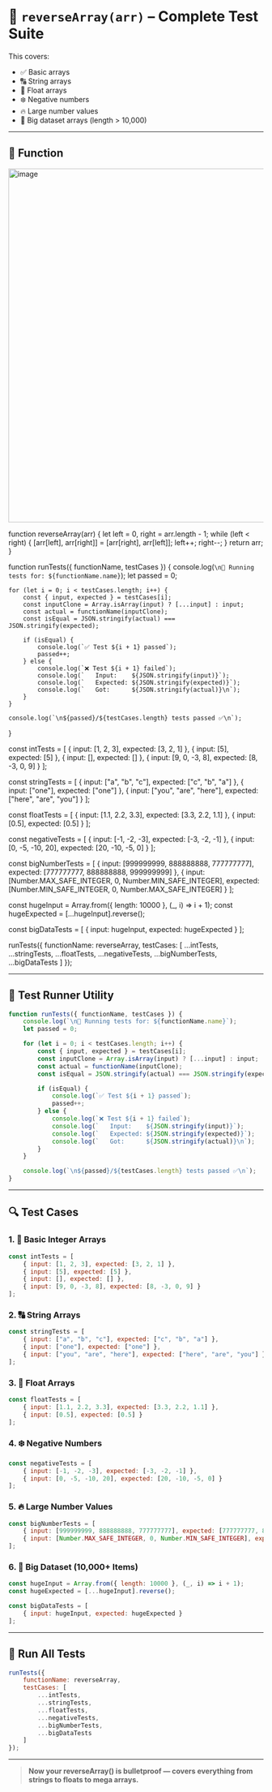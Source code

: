 # 🔁 `reverseArray(arr)` – Complete Test Suite

This covers:
- ✅ Basic arrays
- 🔠 String arrays
- 🧮 Float arrays
- ❄️ Negative numbers
- 🔥 Large number values
- 🧱 Big dataset arrays (length > 10,000)

---

## 📌 Function
<img width="698" alt="image" src="https://github.com/user-attachments/assets/03fa2fd0-71db-4c64-9507-c0a678c96ce1" />


function reverseArray(arr) {
    let left = 0, right = arr.length - 1;
    while (left < right) {
        [arr[left], arr[right]] = [arr[right], arr[left]];
        left++;
        right--;
    }
    return arr;
}

function runTests({ functionName, testCases }) {
    console.log(`\n🚀 Running tests for: ${functionName.name}`);
    let passed = 0;

    for (let i = 0; i < testCases.length; i++) {
        const { input, expected } = testCases[i];
        const inputClone = Array.isArray(input) ? [...input] : input;
        const actual = functionName(inputClone);
        const isEqual = JSON.stringify(actual) === JSON.stringify(expected);

        if (isEqual) {
            console.log(`✅ Test ${i + 1} passed`);
            passed++;
        } else {
            console.log(`❌ Test ${i + 1} failed`);
            console.log(`   Input:    ${JSON.stringify(input)}`);
            console.log(`   Expected: ${JSON.stringify(expected)}`);
            console.log(`   Got:      ${JSON.stringify(actual)}\n`);
        }
    }

    console.log(`\n${passed}/${testCases.length} tests passed ✅\n`);
}

const intTests = [
    { input: [1, 2, 3], expected: [3, 2, 1] },
    { input: [5], expected: [5] },
    { input: [], expected: [] },
    { input: [9, 0, -3, 8], expected: [8, -3, 0, 9] }
];

const stringTests = [
    { input: ["a", "b", "c"], expected: ["c", "b", "a"] },
    { input: ["one"], expected: ["one"] },
    { input: ["you", "are", "here"], expected: ["here", "are", "you"] }
];


const floatTests = [
    { input: [1.1, 2.2, 3.3], expected: [3.3, 2.2, 1.1] },
    { input: [0.5], expected: [0.5] }
];

const negativeTests = [
    { input: [-1, -2, -3], expected: [-3, -2, -1] },
    { input: [0, -5, -10, 20], expected: [20, -10, -5, 0] }
];

const bigNumberTests = [
    { input: [999999999, 888888888, 777777777], expected: [777777777, 888888888, 999999999] },
    { input: [Number.MAX_SAFE_INTEGER, 0, Number.MIN_SAFE_INTEGER], expected: [Number.MIN_SAFE_INTEGER, 0, Number.MAX_SAFE_INTEGER] }
];


const hugeInput = Array.from({ length: 10000 }, (_, i) => i + 1);
const hugeExpected = [...hugeInput].reverse();

const bigDataTests = [
    { input: hugeInput, expected: hugeExpected }
];


runTests({
    functionName: reverseArray,
    testCases: [
        ...intTests,
        ...stringTests,
        ...floatTests,
        ...negativeTests,
        ...bigNumberTests,
        ...bigDataTests
    ]
});


---

## 🧪 Test Runner Utility

```js
function runTests({ functionName, testCases }) {
    console.log(`\n🚀 Running tests for: ${functionName.name}`);
    let passed = 0;

    for (let i = 0; i < testCases.length; i++) {
        const { input, expected } = testCases[i];
        const inputClone = Array.isArray(input) ? [...input] : input;
        const actual = functionName(inputClone);
        const isEqual = JSON.stringify(actual) === JSON.stringify(expected);

        if (isEqual) {
            console.log(`✅ Test ${i + 1} passed`);
            passed++;
        } else {
            console.log(`❌ Test ${i + 1} failed`);
            console.log(`   Input:    ${JSON.stringify(input)}`);
            console.log(`   Expected: ${JSON.stringify(expected)}`);
            console.log(`   Got:      ${JSON.stringify(actual)}\n`);
        }
    }

    console.log(`\n${passed}/${testCases.length} tests passed ✅\n`);
}
```

---

## 🔍 Test Cases

### 1. 🧮 Basic Integer Arrays

```js
const intTests = [
    { input: [1, 2, 3], expected: [3, 2, 1] },
    { input: [5], expected: [5] },
    { input: [], expected: [] },
    { input: [9, 0, -3, 8], expected: [8, -3, 0, 9] }
];
```

### 2. 🔠 String Arrays

```js
const stringTests = [
    { input: ["a", "b", "c"], expected: ["c", "b", "a"] },
    { input: ["one"], expected: ["one"] },
    { input: ["you", "are", "here"], expected: ["here", "are", "you"] }
];
```

### 3. 🧪 Float Arrays

```js
const floatTests = [
    { input: [1.1, 2.2, 3.3], expected: [3.3, 2.2, 1.1] },
    { input: [0.5], expected: [0.5] }
];
```

### 4. ❄️ Negative Numbers

```js
const negativeTests = [
    { input: [-1, -2, -3], expected: [-3, -2, -1] },
    { input: [0, -5, -10, 20], expected: [20, -10, -5, 0] }
];
```

### 5. 🔥 Large Number Values

```js
const bigNumberTests = [
    { input: [999999999, 888888888, 777777777], expected: [777777777, 888888888, 999999999] },
    { input: [Number.MAX_SAFE_INTEGER, 0, Number.MIN_SAFE_INTEGER], expected: [Number.MIN_SAFE_INTEGER, 0, Number.MAX_SAFE_INTEGER] }
];
```

### 6. 🧱 Big Dataset (10,000+ Items)

```js
const hugeInput = Array.from({ length: 10000 }, (_, i) => i + 1);
const hugeExpected = [...hugeInput].reverse();

const bigDataTests = [
    { input: hugeInput, expected: hugeExpected }
];
```

---

## 🧠 Run All Tests

```js
runTests({
    functionName: reverseArray,
    testCases: [
        ...intTests,
        ...stringTests,
        ...floatTests,
        ...negativeTests,
        ...bigNumberTests,
        ...bigDataTests
    ]
});
```

---

> **Now your reverseArray() is bulletproof — covers everything from strings to floats to mega arrays.**
